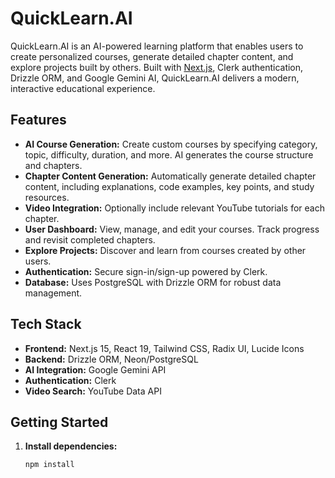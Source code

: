 # QuickLearn.AI

QuickLearn.AI is an AI-powered learning platform that enables users to create personalized courses, generate detailed chapter content, and explore projects built by others. Built with [Next.js](https://nextjs.org), Clerk authentication, Drizzle ORM, and Google Gemini AI, QuickLearn.AI delivers a modern, interactive educational experience.

## Features

- **AI Course Generation:** Create custom courses by specifying category, topic, difficulty, duration, and more. AI generates the course structure and chapters.
- **Chapter Content Generation:** Automatically generate detailed chapter content, including explanations, code examples, key points, and study resources.
- **Video Integration:** Optionally include relevant YouTube tutorials for each chapter.
- **User Dashboard:** View, manage, and edit your courses. Track progress and revisit completed chapters.
- **Explore Projects:** Discover and learn from courses created by other users.
- **Authentication:** Secure sign-in/sign-up powered by Clerk.
- **Database:** Uses PostgreSQL with Drizzle ORM for robust data management.

## Tech Stack

- **Frontend:** Next.js 15, React 19, Tailwind CSS, Radix UI, Lucide Icons
- **Backend:** Drizzle ORM, Neon/PostgreSQL
- **AI Integration:** Google Gemini API
- **Authentication:** Clerk
- **Video Search:** YouTube Data API

## Getting Started

1. **Install dependencies:**
   ```sh
   npm install
   ```
